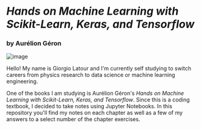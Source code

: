 # *Hands on Machine Learning with Scikit-Learn, Keras, and Tensorflow*
### by Aurélion Géron

![image](https://user-images.githubusercontent.com/111900227/194188960-bab40860-f4e1-482b-8483-a1ccd6953991.png)

Hello! My name is Giorgio Latour and I'm currently self studying to switch careers from physics research to data 
science or machine learning engineering.

One of the books I am studying is Aurélion Géron's *Hands on Machine Learning with Scikit-Learn, Keras, and Tensorflow*. 
Since this is a coding textbook, I decided to take notes using Jupyter Notebooks. In this repository you'll find my notes
on each chapter as well as a few of my answers to a select number of the chapter exercises.
